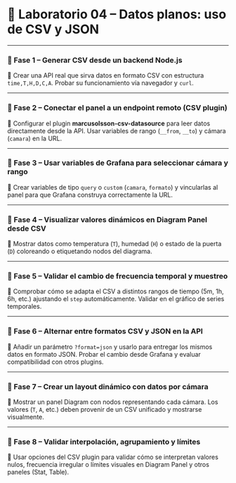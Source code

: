 

# 🧪 Laboratorio 04 – Datos planos: uso de CSV y JSON

---

### 🔹 Fase 1 – Generar CSV desde un backend Node.js

🎯 Crear una API real que sirva datos en formato CSV con estructura `time,T,H,D,C,A`. Probar su funcionamiento vía navegador y `curl`.

---

### 🔹 Fase 2 – Conectar el panel a un endpoint remoto (CSV plugin)

🎯 Configurar el plugin **marcusolsson-csv-datasource** para leer datos directamente desde la API. Usar variables de rango (`__from`, `__to`) y cámara (`camara`) en la URL.

---

### 🔹 Fase 3 – Usar variables de Grafana para seleccionar cámara y rango

🎯 Crear variables de tipo `query` o `custom` (`camara`, `formato`) y vincularlas al panel para que Grafana construya correctamente la URL.

---

### 🔹 Fase 4 – Visualizar valores dinámicos en Diagram Panel desde CSV

🎯 Mostrar datos como temperatura (`T`), humedad (`H`) o estado de la puerta (`D`) coloreando o etiquetando nodos del diagrama.

---

### 🔹 Fase 5 – Validar el cambio de frecuencia temporal y muestreo

🎯 Comprobar cómo se adapta el CSV a distintos rangos de tiempo (5m, 1h, 6h, etc.) ajustando el `step` automáticamente. Validar en el gráfico de series temporales.

---

### 🔹 Fase 6 – Alternar entre formatos CSV y JSON en la API

🎯 Añadir un parámetro `?format=json` y usarlo para entregar los mismos datos en formato JSON. Probar el cambio desde Grafana y evaluar compatibilidad con otros plugins.

---

### 🔹 Fase 7 – Crear un layout dinámico con datos por cámara

🎯 Mostrar un panel Diagram con nodos representando cada cámara. Los valores (`T`, `A`, etc.) deben provenir de un CSV unificado y mostrarse visualmente.

---

### 🔹 Fase 8 – Validar interpolación, agrupamiento y límites

🎯 Usar opciones del CSV plugin para validar cómo se interpretan valores nulos, frecuencia irregular o límites visuales en Diagram Panel y otros paneles (Stat, Table).
